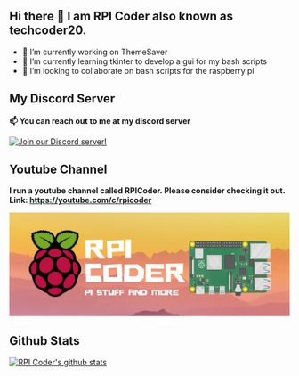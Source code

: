 ## Hi there 👋 I am RPI Coder also known as techcoder20.

- 🔭 I’m currently working on ThemeSaver
- 🌱 I’m currently learning tkinter to develop a gui for my bash scripts
- 👯 I’m looking to collaborate on bash scripts for the raspberry pi

  
## My Discord Server
**📫 You can reach out to me at my discord server**  
  
[![Join our Discord server!](https://invidget.switchblade.xyz/WKdBuBKhgm)](https://discord.gg/WKdBuBKhgm)

## Youtube Channel
**I run a youtube channel called RPICoder. Please consider checking it out. Link: https://youtube.com/c/rpicoder**
  
[![Youtube Banner](https://raw.githubusercontent.com/techcoder20/YoutubeThumbnails/main/YoutubeBanner.png)](https://youtube.com/c/rpicoder)  
  
  
## Github Stats  
[![RPI Coder's github stats](https://github-readme-stats.vercel.app/api?username=techcoder20&show_icons=true&theme=radical)](https://github.com/anuraghazra/github-readme-stats)


<!--
**techcoder20/techcoder20** is a ✨ _special_ ✨ repository because its `README.md` (this file) appears on your GitHub profile.

Here are some ideas to get you started:

- 🔭 I’m currently working on ...
- 🌱 I’m currently learning ...
- 👯 I’m looking to collaborate on ...
- 🤔 I’m looking for help with ...
- 💬 Ask me about ...
- 📫 How to reach me: ...
- 😄 Pronouns: ...
- ⚡ Fun fact: ...
-->
